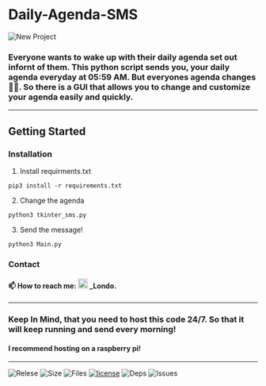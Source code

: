 <!-- 

<div id="badges" align="center">
  <a href="[your-linkedin-URL](https://www.twitch.tv/ChezLondo_)">
    <img src="https://img.shields.io/twitch/status/ChezLondo_?style=social" alt="Twitch Badge"/>
  </a>
  <a href="https://www.youtube.com/@chezlondo7826">
    <img src="https://img.shields.io/badge/YouTube-red?style=for-the-badge&logo=youtube&logoColor=white" alt="Youtube Badge"/>
  </a>
  <a href="https://twitter.com/Londo_Chow">
    <img src="https://img.shields.io/badge/Twitter-blue?style=for-the-badge&logo=twitter&logoColor=white" alt="Twitter Badge"/>
  </a>
  <a href="https://www.reddit.com/user/ChezLondo">
    <img src="https://img.shields.io/reddit/user-karma/link/ChezLondo?style=social" alt="Reddit Badge"/>
  </a>
</div>

 -->

# Daily-Agenda-SMS
![New Project](https://user-images.githubusercontent.com/109172537/209053509-356405fb-7a4d-4105-a98b-89304b541c50.png)


### Everyone wants to wake up with their daily agenda set out infornt of them. This python script sends you, your daily agenda everyday at 05:59 AM. But everyones agenda changes 🤷‍♂️. So there is a GUI that allows you to change and customize your agenda easily and quickly.

---

## Getting Started

### Installation

1. Install requirments.txt
```
pip3 install -r requirements.txt
```
2. Change the agenda
```
python3 tkinter_sms.py
```
3. Send the message!
```
python3 Main.py
```

### Contact

#### :mailbox: How to reach me: <img src="https://user-images.githubusercontent.com/109172537/209095400-8f9c465d-914b-4303-919e-4f449469b223.png" width="20"> _Londo. 
<!--                                                                                                                                                         @ChezLondo#346-->

---

### Keep In Mind, that you need to host this code 24/7. So that it will keep running and send every morning!
#### I recommend hosting on a raspberry pi!

---

![Relese](https://img.shields.io/github/v/release/Londopy/Daily-Agenda-SMS) 
![Size](https://img.shields.io/github/languages/code-size/Londopy/Daily-Agenda-SMS) 
![Files](https://img.shields.io/github/directory-file-count/Londopy/Daily-Agenda-SMS) 
[![license](https://img.shields.io/badge/license-MIT-blue.svg)](https://github.com/Londopy/Daily-Agenda-SMS/blob/main/LICENSE) 
![Deps](https://img.shields.io/hackage-deps/v/cond) 
![Issues](https://img.shields.io/github/issues/Londopy/Daily-Agenda-SMS) 

